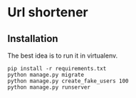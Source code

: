 # Url shortener
## Installation
The best idea is to run it in virtualenv.
```
pip install -r requirements.txt
python manage.py migrate
python manage.py create_fake_users 100
python manage.py runserver
```
